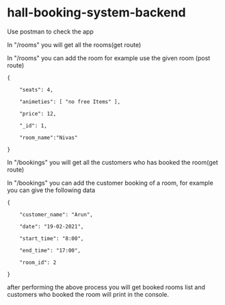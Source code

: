 # hall-booking-system-backend

Use postman to check the app

In "/rooms" you will get all the rooms(get route)

In "/rooms" you can add the room for example use the given room (post route)



    {

        "seats": 4,

        "animeties": [ "no free Items" ],

        "price": 12,

        "_id": 1,

        "room_name":"Nivas"  

    }



In "/bookings" you will get all the customers who has booked the room(get route)

In "/bookings" you can add the customer booking of a room, for example you can give the following data



    {

        "customer_name": "Arun",

        "date": "19-02-2021",

        "start_time": "8:00",

        "end_time": "17:00",

        "room_id": 2    

    }



after performing the above process you will get booked rooms list and customers who booked the room will print in the console.
